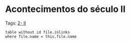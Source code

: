 # Acontecimentos do século II

Tags: [2- II](../2-%20II.md)

```dataview
table without id file.inlinks
where file.name = this.file.name
```
